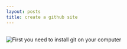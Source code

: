 ```yaml
---
layout: posts
title: create a github site
---
```

##

![First you need to install git on your computer](assets/images/git.jpg "First you need to install git on your computer")